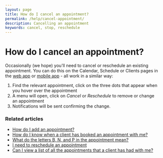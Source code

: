 ```yaml
---
layout: page
title: How do I cancel an appointment?
permalink: /help/cancel-appointment/
description: Cancelling an appointment
keywords: cancel, stop, reschedule
---
```


# How do I cancel an appointment?

Occasionally (we hope) you'll need to cancel or reschedule an existing appointment. You can do this on the Calendar, Schedule or Clients pages in the [web app](https://app.appointmentguru.co) or [mobile app](is-there-a-mobile-app) - all work in a similar way:

1. Find the relevant appointment, click on the three dots that appear when you hover over the appointment
2. A menu will open, click on *Cancel* or *Reschedule* to remove or change an appointment
3. Notifications will be sent confirming the change.

### Related articles

* [How do I add an appointment?](/help/add-an-appointment)
* [How do I know when a client has booked an appointment with me?](/help/how-do-I-know-when-an-appointment-has-been-booked)
* [What do the letters B, N, and P in the appointment mean?](/help/appointment-status)
* [I need to reschedule an appointment](/help/reschedule-appointment)
* [Can I view a list of all the appointments that a client has had with me?](/help/view-list-of-appointments)
